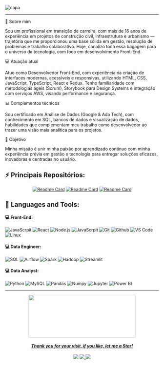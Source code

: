 ![capa](https://media.licdn.com/dms/image/v2/D4D16AQE5a9JfAm5Ajw/profile-displaybackgroundimage-shrink_350_1400/B4DZa2X4cYHAAY-/0/1746816436514?e=1752105600&v=beta&t=9-H9EdEF_Ndy7-EB4fZHPpmQUAXMaYYgm5UMda4chOs)

---

🎯 Sobre mim

Sou um profissional em transição de carreira, com mais de 16 anos de experiência em projetos de construção civil, infraestrutura e urbanismo — trajetória que me proporcionou uma base sólida em gestão, resolução de problemas e trabalho colaborativo. Hoje, canalizo toda essa bagagem para o universo da tecnologia, com foco em desenvolvimento Front-End.

💻 Atuação atual

Atuo como Desenvolvedor Front-End, com experiência na criação de interfaces modernas, acessíveis e responsivas, utilizando HTML, CSS, JavaScript, TypeScript, React e Redux. Tenho familiaridade com metodologias ágeis (Scrum), Storybook para Design Systems e integração com serviços AWS, visando performance e segurança.

📊 Complementos técnicos

Sou certificado em Análise de Dados (Google & Ada Tech), com conhecimento em SQL, bancos de dados e visualização de dados, habilidades que complementam meu trabalho como desenvolvedor ao trazer uma visão mais analítica para os projetos.

🚀 Objetivo

Minha missão é unir minha paixão por aprendizado contínuo com minha experiência prévia em gestão e tecnologia para entregar soluções eficazes, inovadoras e centradas no usuário.


## ⚡ **Principais Repositórios:**

<div id="header" align="center">
 
[![Readme Card](https://github-readme-stats.vercel.app/api/pin/?username=leonildolinck&repo=Portfolio_Front-End\&title_color=fff\&icon_color=f9f9f9\&text_color=9f9f9f\&bg_color=151515)](https://github.com/leonildolinck/Portfolio_Front-End) [![Readme Card](https://github-readme-stats.vercel.app/api/pin/?username=leonildolinck&repo=Portfolio_Data-Engineering\&title_color=fff\&icon_color=f9f9f9\&text_color=9f9f9f\&bg_color=151515)](https://github.com/leonildolinck/Portfolio_Data-Engineering) [![Readme Card](https://github-readme-stats.vercel.app/api/pin/?username=leonildolinck&repo=Portfolio_Data-Analyst\&title_color=fff\&icon_color=f9f9f9\&text_color=9f9f9f\&bg_color=151515)](https://github.com/leonildolinck/Portfolio_Data-Analyst) 

</div>


## 🚀 **Languages and Tools:**

 #### 💻 Front-End:
 ![JavaScrpit](https://img.shields.io/badge/-JavaScript-black?style=flat-square&logo=javascript)
 ![React](https://img.shields.io/badge/-React.js-black?style=flat-square&logo=react)
 ![Node.js](https://img.shields.io/badge/-Nodejs-black?style=flat-square&logo=node.js)
 ![JavaScrpit](https://img.shields.io/badge/-Tailwind-black?style=flat-square&logo=tailwindcss)
 ![Git](https://img.shields.io/badge/-Git-black?style=flat-square&logo=Git)
 ![Github](https://img.shields.io/badge/-Github-black?style=flat-squareflat-square&logo=Github)
 ![VS Code](https://img.shields.io/badge/-VS%20Code-black?style=flat-squareflat-square&logo=visual-studio-code)
 ![Linux](https://img.shields.io/badge/-Linux-black?style=flat-square&logo=Linux) 

  #### 💻 Data Engineer:
 ![SQL](https://img.shields.io/badge/-SQL-black?style=flat-square&logo=sqlite) 
 ![Airflow](https://img.shields.io/badge/-Airflow-black?style=flat-square&logo=Apache%20Airflow) 
 ![Spark](https://img.shields.io/badge/-Spark-black?style=flat-square&logo=Apache%20Spark) 
 ![Hadoop](https://img.shields.io/badge/-Hadoop-black?style=flat-square&logo=Apache%20Hadoop) 
 ![Streamlit](https://img.shields.io/badge/-Streamlit-black?style=flat-square&logo=streamlit) 
 
 
 #### 💻 Data Analyst:
 ![Python](https://img.shields.io/badge/-Python-black?style=flat-square&logo=Python)
 ![MySQL](https://img.shields.io/badge/MySQL-00000F?style=flat-squareflat-square&logo=mysql&logoColor=white)
 ![Pandas](https://img.shields.io/badge/-Pandas-black?style=flat-squareflat-square&logo=Pandas)
 ![Numpy](https://img.shields.io/badge/-Numpy-black?style=flat-squareflat-square&logo=Numpy)
 ![Jupyter](https://img.shields.io/badge/-Jupyter-black?style=flat-squareflat-square&logo=Jupyter)
 ![Power BI](https://img.shields.io/badge/-Power%20BI-black?style=flat-square&logo=Power-BI)
 

---

<div id="header" align="center">

<a href="https://github.com/leonildolinck/"> <img width="350px" height="140em" src="https://github-readme-stats.vercel.app/api?username=leonildolinck&show_icons=true&theme=dark&include_commits=true"/>
 
 
#### *Thank you for your visit, if you like, let me a Star!*
 
  <a href="https://www.linkedin.com/in/leonildo-linck/" target="_blank">
  <img src="https://img.shields.io/badge/-LinkedIn-%230077B5?style=for-the-badge&logo=linkedin&logoColor=white" target="_blank"></a> 
  <a href = "mailto:leonildolinck@gmail.com">
  <img src="https://img.shields.io/badge/-Gmail-%23333?style=for-the-badge&logo=gmail&logoColor=white" target="_blank"></a><a href="https://www.credly.com/users/leonildo-linck" target="_blank">
   <img src="https://img.shields.io/badge/-Credly-FF6B00?style=for-the-badge&logo=credly&logoColor=white" target="_blank"></a>


</div>